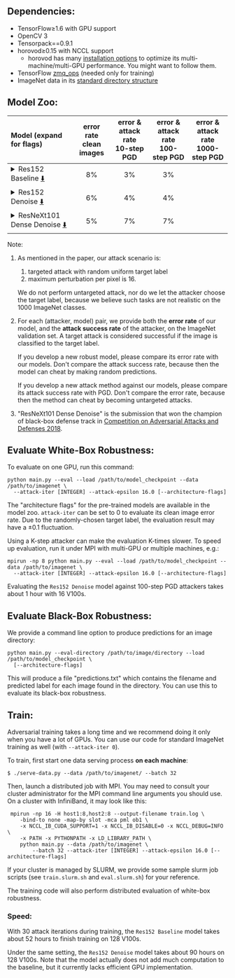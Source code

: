 
## Dependencies:

+ TensorFlow≥1.6 with GPU support
+ OpenCV 3
+ Tensorpack==0.9.1
+ horovod≥0.15 with NCCL support
  + horovod has many [installation options](https://github.com/uber/horovod/blob/master/docs/gpus.md) to optimize its multi-machine/multi-GPU performance.
    You might want to follow them.
+ TensorFlow [zmq_ops](https://github.com/tensorpack/zmq_ops) (needed only for training)
+ ImageNet data in its [standard directory structure](https://tensorpack.readthedocs.io/modules/dataflow.dataset.html#tensorpack.dataflow.dataset.ILSVRC12)


## Model Zoo:

| Model (expand for flags)                                                                                                                      | error rate <br/> clean images | error & attack rate <br/> 10-step PGD | error & attack rate <br/> 100-step PGD | error & attack rate <br/> 1000-step PGD |
|:----------------------------------------------------------------------------------------------------------------------------------------------|:-----------------------------:|:-------------------------------------:|:--------------------------------------:|-----------------------------------------|
| <details><summary>Res152 Baseline [:arrow_down:](R152) </summary> `--arch ResNet -d 152`</details>                                            | 8%                            | 3%                                    | 3%                                     |                                         |
| <details><summary>Res152 Denoise  [:arrow_down:](R152Denoise) </summary> `--arch ResNetDenoise -d 152`</details>                              | 6%                            | 4%                                    | 4%                                     |                                         |
| <details><summary>ResNeXt101 Dense Denoise  [:arrow_down:](X101DenseDenoise) </summary>`--arch ResNeXtDenseDenoise` <br/> `-d 101` </details> | 5%                            | 7%                                    | 7%                                     |                                         |

[R152]: http://url.npz
[R152Denoise]: http://url.npz
[X101DenseDenoise]: http://url.npz

Note:

1. As mentioned in the paper, our attack scenario is: 

   1. targeted attack with random uniform target label 
   2. maximum perturbation per pixel is 16.
   
   We do not perform untargeted attack, nor do we let the attacker choose the target label, 
   because we believe such tasks are not realistic on the 1000 ImageNet classes.

2. For each (attacker, model) pair, we provide both the __error rate__ of our model, 
   and the __attack success rate__ of the attacker, on the ImageNet validation set. 
   A target attack is considered successful if the image is classified to the target label.

   If you develop a new robust model, please compare its error rate with our models.
   Don't compare the attack success rate, because then the model can cheat by making random predictions.

   If you develop a new attack method against our models,
   please compare its attack success rate with PGD.
   Don't compare the error rate, because then the method can cheat by becoming
   untargeted attacks.

3. "ResNeXt101 Dense Denoise" is the submission that won the champion of
   black-box defense track in [Competition on Adversarial Attacks and Defenses 2018](https://en.caad.geekpwn.org/).


## Evaluate White-Box Robustness:

To evaluate on one GPU, run this command:
```
python main.py --eval --load /path/to/model_checkpoint --data /path/to/imagenet \
  --attack-iter [INTEGER] --attack-epsilon 16.0 [--architecture-flags] 
```

The "architecture flags" for the pre-trained models are available in the model zoo.
`attack-iter` can be set to 0 to evaluate its clean image error rate.
Due to the randomly-chosen target label, the evaluation result may have a ±0.1 fluctuation.

Using a K-step attacker can make the evaluation K-times slower.
To speed up evaluation, run it under MPI with multi-GPU or multiple machines, e.g.:

```
mpirun -np 8 python main.py --eval --load /path/to/model_checkpoint --data /path/to/imagenet \
  --attack-iter [INTEGER] --attack-epsilon 16.0 [--architecture-flags] 
```

Evaluating the `Res152 Denoise` model against 100-step PGD attackers takes about 1 hour with 16 V100s.


## Evaluate Black-Box Robustness:

We provide a command line option to produce predictions for an image directory:
```
python main.py --eval-directory /path/to/image/directory --load /path/to/model_checkpoint \
  [--architecture-flags]
```

This will produce a file "predictions.txt" which contains the filename and
predicted label for each image found in the directory.
You can use this to evaluate its black-box robustness.

## Train:

Adversarial training takes a long time and we recommend doing it only when you have a lot of GPUs.
You can use our code for standard ImageNet training as well (with `--attack-iter 0`).

To train, first start one data serving process __on each machine__:
```
$ ./serve-data.py --data /path/to/imagenet/ --batch 32
```

Then, launch a distributed job with MPI. You may need to consult your cluster
administrator for the MPI command line arguments you should use. 
On a cluster with InfiniBand, it may look like this:

```
 mpirun -np 16 -H host1:8,host2:8 --output-filename train.log \
    -bind-to none -map-by slot -mca pml ob1 \
    -x NCCL_IB_CUDA_SUPPORT=1 -x NCCL_IB_DISABLE=0 -x NCCL_DEBUG=INFO \
    -x PATH -x PYTHONPATH -x LD_LIBRARY_PATH \
    python main.py --data /path/to/imagenet \
        --batch 32 --attack-iter [INTEGER] --attack-epsilon 16.0 [--architecture-flags]
```

If your cluster is managed by SLURM, we provide some sample slurm job scripts
(see `train.slurm.sh` and `eval.slurm.sh`) for your reference. 

The training code will also perform distributed evaluation of white-box robustness.

### Speed:

With 30 attack iterations during training, 
the `Res152 Baseline` model takes about 52 hours to finish training on 128 V100s.

Under the same setting, the `Res152 Denoise` model takes about 90 hours on 128 V100s.
Note that the model actually does not add much computation to the baseline,
but it currently lacks efficient GPU implementation.
